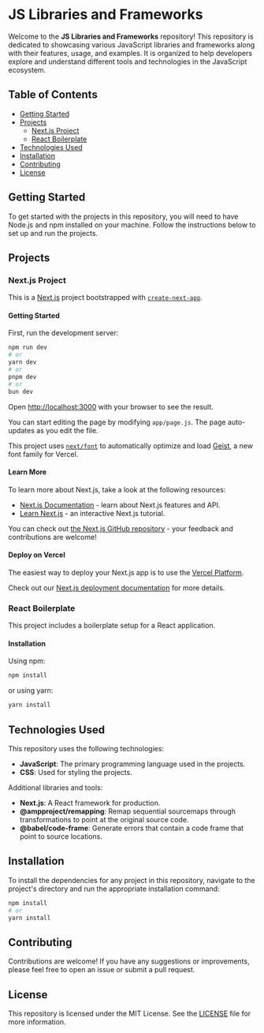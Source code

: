 # JS Libraries and Frameworks

Welcome to the **JS Libraries and Frameworks** repository! This repository is dedicated to showcasing various JavaScript libraries and frameworks along with their features, usage, and examples. It is organized to help developers explore and understand different tools and technologies in the JavaScript ecosystem.

## Table of Contents

- [Getting Started](#getting-started)
- [Projects](#projects)
  - [Next.js Project](#nextjs-project)
  - [React Boilerplate](#react-boilerplate)
- [Technologies Used](#technologies-used)
- [Installation](#installation)
- [Contributing](#contributing)
- [License](#license)

## Getting Started

To get started with the projects in this repository, you will need to have Node.js and npm installed on your machine. Follow the instructions below to set up and run the projects.

## Projects

### Next.js Project

This is a [Next.js](https://nextjs.org) project bootstrapped with [`create-next-app`](https://github.com/vercel/next.js/tree/canary/packages/create-next-app).

#### Getting Started

First, run the development server:

```bash
npm run dev
# or
yarn dev
# or
pnpm dev
# or
bun dev
```

Open [http://localhost:3000](http://localhost:3000) with your browser to see the result.

You can start editing the page by modifying `app/page.js`. The page auto-updates as you edit the file.

This project uses [`next/font`](https://nextjs.org/docs/app/building-your-application/optimizing/fonts) to automatically optimize and load [Geist](https://vercel.com/font), a new font family for Vercel.

#### Learn More

To learn more about Next.js, take a look at the following resources:

- [Next.js Documentation](https://nextjs.org/docs) - learn about Next.js features and API.
- [Learn Next.js](https://nextjs.org/learn) - an interactive Next.js tutorial.

You can check out [the Next.js GitHub repository](https://github.com/vercel/next.js) - your feedback and contributions are welcome!

#### Deploy on Vercel

The easiest way to deploy your Next.js app is to use the [Vercel Platform](https://vercel.com/new?utm_medium=default-template&filter=next.js&utm_source=create-next-app&utm_campaign=create-next-app).

Check out our [Next.js deployment documentation](https://nextjs.org/docs/app/building-your-application/deploying) for more details.

### React Boilerplate

This project includes a boilerplate setup for a React application.

#### Installation

Using npm:

```sh
npm install
```

or using yarn:

```sh
yarn install
```

## Technologies Used

This repository uses the following technologies:

- **JavaScript**: The primary programming language used in the projects.
- **CSS**: Used for styling the projects.

Additional libraries and tools:

- **Next.js**: A React framework for production.
- **@ampproject/remapping**: Remap sequential sourcemaps through transformations to point at the original source code.
- **@babel/code-frame**: Generate errors that contain a code frame that point to source locations.

## Installation

To install the dependencies for any project in this repository, navigate to the project's directory and run the appropriate installation command:

```sh
npm install
# or
yarn install
```

## Contributing

Contributions are welcome! If you have any suggestions or improvements, please feel free to open an issue or submit a pull request.

## License

This repository is licensed under the MIT License. See the [LICENSE](LICENSE) file for more information.
